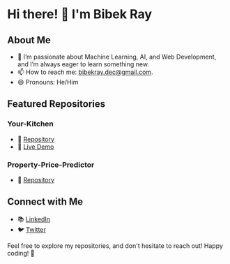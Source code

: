 # Hi there! 👋 I'm Bibek Ray

<!--
**Bibek-Ray/Bibek-Ray** is a ✨ _special_ ✨ repository because its `README.md` (this file) appears on your GitHub profile.
-->

## About Me

- 🌱 I’m passionate about Machine Learning, AI, and Web Development, and I’m always eager to learn something new.
- 📫 How to reach me: bibekray.dec@gmail.com.
- 😄 Pronouns: He/Him

## Featured Repositories

### Your-Kitchen

- 📂 [Repository](https://github.com/Bibek-Ray/Your-Kitchen)
- 🚀 [Live Demo](https://your-kitchen.onrender.com/)

### Property-Price-Predictor

- 📂 [Repository](https://github.com/Bibek-Ray/Property-Price-Predictor)

## Connect with Me

- 📚 [LinkedIn](https://www.linkedin.com/in/bibek-ray-061727220/)
- 🐦 [Twitter](https://twitter.com/major_ray291)

Feel free to explore my repositories, and don't hesitate to reach out! Happy coding! 🚀
